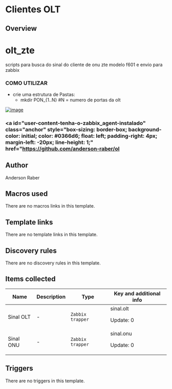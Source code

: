 # Clientes OLT

## Overview

olt\_zte
========


scripts para busca do sinal do cliente de onu zte modelo f601 e envio para zabbix


### COMO UTILIZAR


* crie uma estrutura de Pastas:
	+ mkdir PON\_{1..N} #N = numero de portas da olt


[![image](https://user-images.githubusercontent.com/8582515/47580860-60c04c80-d926-11e8-92a9-ebaaad328f6c.png)](https://user-images.githubusercontent.com/8582515/47580860-60c04c80-d926-11e8-92a9-ebaaad328f6c.png)


### <a id="user-content-tenha-o-zabbix\_agent-instalado" class="anchor" style="box-sizing: border-box; background-color: initial; color: #0366d6; float: left; padding-right: 4px; margin-left: -20px; line-height: 1;" href="https://github.com/anderson-raber/ol



## Author

Anderson Raber

## Macros used

There are no macros links in this template.

## Template links

There are no template links in this template.

## Discovery rules

There are no discovery rules in this template.

## Items collected

|Name|Description|Type|Key and additional info|
|----|-----------|----|----|
|Sinal OLT|<p>-</p>|`Zabbix trapper`|sinal.olt<p>Update: 0</p>|
|Sinal ONU|<p>-</p>|`Zabbix trapper`|sinal.onu<p>Update: 0</p>|


## Triggers

There are no triggers in this template.


